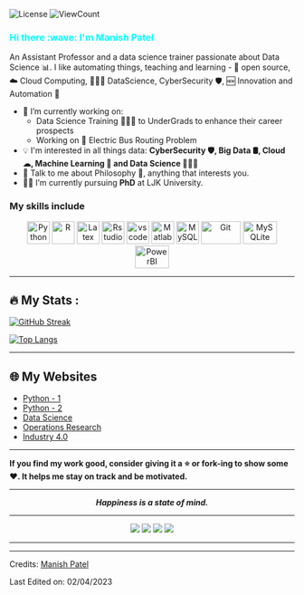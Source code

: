 ![License](https://img.shields.io/github/license/Thomas-George-T/Thomas-George-T?style=flat)
![ViewCount](https://views.whatilearened.today/views/github/patelmanishv/patelmanishv.svg?cache=remove)

<h3 style = "color:cyan"> Hi there :wave: I'm Manish Patel </h3>

An Assistant Professor and a data science trainer passionate about Data Science :bar_chart:. I like automating things, teaching and learning  - 📜 open source, :cloud: Cloud Computing, 👨🏻‍💻 DataScience, CyberSecurity 🛡️,  :new: Innovation and Automation :robot: 



- 🔭 I’m currently working on:
	- Data Science Training 👨🏻‍💻 to UnderGrads to enhance their career prospects
	- Working on :bus: Electric Bus Routing Problem 
- :bulb: I'm interested in all things data: **CyberSecurity 🛡️, Big Data 🛢️, Cloud ☁, Machine Learning 🤖 and Data Science 👨🏻‍💻**
- 💬 Talk to me about Philosophy  :brain:, anything that interests you.
- :student: I’m currently pursuing **PhD** at LJK University.

### My skills include

<p align="center">
	<img title="Python" alt="Python" src="https://raw.githubusercontent.com/Thomas-George-T/Thomas-George-T/master/assets/python.svg" width="40" height="40" />
	<img title="R" alt="R" src="https://upload.wikimedia.org/wikipedia/commons/thumb/1/1b/R_logo.svg/2560px-R_logo.svg.png" width="40" height="40" />
	<img title="Latex" alt="Latex" src="https://ih1.redbubble.net/image.960209881.8162/st,small,507x507-pad,600x600,f8f8f8.jpg" width="40" height="40" />
	<img title="Rstudio" alt="Rstudio" src="https://quarto.org/docs/get-started/images/rstudio-logo.png" width="40" height="40" />
	<img title="vscode" alt="vscode" src="https://upload.wikimedia.org/wikipedia/commons/thumb/9/9a/Visual_Studio_Code_1.35_icon.svg/2048px-Visual_Studio_Code_1.35_icon.svg.png" width="40" height="40" />
	<img title="Matlab" alt="Matlab" src="https://upload.wikimedia.org/wikipedia/commons/thumb/2/21/Matlab_Logo.png/667px-Matlab_Logo.png" width="40" height="40" />
	<img title="MySQL" alt="MySQL" src="https://raw.githubusercontent.com/Thomas-George-T/Thomas-George-T/master/assets/mysql.svg" width="40" height="40" />
	<img title="Git" alt="Git" src="https://raw.githubusercontent.com/Thomas-George-T/Thomas-George-T/master/assets/git.svg" width="70" height="40" />
	<img title="MySQLite" alt="MySQLite" src="https://upload.wikimedia.org/wikipedia/commons/thumb/3/38/SQLite370.svg/1200px-SQLite370.svg.png" width="60" height="40" />
  <img title="PowerBI" alt="PowerBI" src="https://upload.wikimedia.org/wikipedia/commons/thumb/c/cf/New_Power_BI_Logo.svg/2048px-New_Power_BI_Logo.svg.png" width="60" height="40" />
	
</p>

---
## :fire: My Stats :

[![GitHub Streak](http://github-readme-streak-stats.herokuapp.com?user=patelmanishv&theme=dark&background=000000)](https://git.io/streak-stats)

[![Top Langs](https://github-readme-stats.vercel.app/api/top-langs/?username=patelmanishv&theme=dark&background=000000)](https://github.com/anuraghazra/github-readme-stats)

---
## :globe_with_meridians: My Websites
- [Python - 1](https://sites.google.com/ljinstitutes.edu.in/python/home)
- [Python - 2](https://sites.google.com/ljinstitutes.edu.in/fcsp2/home)
- [Data Science](https://sites.google.com/ljinstitutes.edu.in/datascience/home)
- [Operations Research](https://sites.google.com/ljinstitutes.edu.in/operations-research/contact-me?authuser=0)
- [Industry 4.0](https://sites.google.com/ljinstitutes.edu.in/industry4/home)
---
**If you find my work good, consider giving it a :star: or fork-ing to show some :heart:. It helps me stay on track and be motivated.**
<hr>
<p align="center">
	<b> <i> Happiness is a state of mind.</i></b>

</p>
<hr>
<p align="center">
<a target="_blank" href="https://www.linkedin.com/in/manishkumar-patel-6503b0b6/"><img src="https://img.shields.io/badge/-LinkedIn-0077B5?style=for-the-badge&logo=Linkedin&logoColor=white"></img></a>
<a target="_blank" href="mailto:manish.patel@ljinstitutes.edu.in"><img src="https://img.shields.io/badge/-Gmail-D14836?style=for-the-badge&logo=Gmail&logoColor=white"></img></a>
<a target="_blank" href="https://github.com/patelmanishv/"><img src="https://img.shields.io/badge/github-%23121011.svg?style=for-the-badge&logo=github&logoColor=white"></img></a>
<a target="_blank" href="https://www.researchgate.net/profile/Manishkumar-Patel-8?ev=hdr_xprf"><img src="https://img.shields.io/badge/ResearchGate-00CCBB?style=for-the-badge&logo=ResearchGate&logoColor=white"></img></a>
</p>

-----

---

Credits: [Manish Patel](https://github.com/patelmanishv/)

Last Edited on: 02/04/2023
